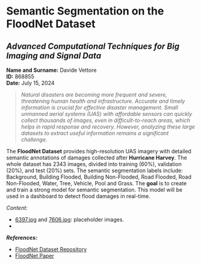 # **Semantic Segmentation on the FloodNet Dataset**
## *Advanced Computational Techniques for Big Imaging and Signal Data*

**Name and Surname:** Davide Vettore  
**ID:** 868855  
**Date:** July 15, 2024

> _Natural disasters are becoming more frequent and severe, threatening human health and infrastructure. Accurate and timely information is crucial for effective disaster management. Small unmanned aerial systems (UAS) with affordable sensors can quickly collect thousands of images, even in difficult-to-reach areas, which helps in rapid response and recovery. However, analyzing these large datasets to extract useful information remains a significant challenge._

The **FloodNet Dataset** provides high-resolution UAS imagery with detailed semantic annotations of damages collected after **Hurricane Harvey**. The whole dataset has 2343 images, divided into training (60%), validation (20%), and test (20%) sets. The semantic segmentation labels include: Background, Building Flooded, Building Non-Flooded, Road Flooded, Road Non-Flooded, Water, Tree, Vehicle, Pool and Grass. The **goal** is to create and train a strong model for semantic segmentation. This model will be used in a dashboard to detect flood damages in real-time.

_Content:_
- [6397.jpg](https://github.com/ywdavi/FloodDetection/blob/main/6397.jpg) and [7606.jpg](https://github.com/ywdavi/FloodDetection/blob/main/7606.jpg): placeholder images. 
- 

**_References:_**
- [FloodNet Dataset Repository](https://github.com/BinaLab/FloodNet-Supervised_v1.0)
- [FloodNet Paper](https://ieeexplore.ieee.org/document/9460988)
